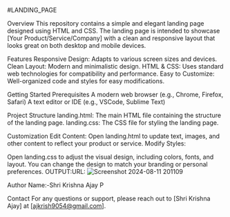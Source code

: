 #LANDING_PAGE

Overview
This repository contains a simple and elegant landing page designed using HTML and CSS. The landing page is intended to showcase [Your Product/Service/Company] with a clean and responsive layout that looks great on both desktop and mobile devices.

Features
Responsive Design: Adapts to various screen sizes and devices.
Clean Layout: Modern and minimalistic design.
HTML & CSS: Uses standard web technologies for compatibility and performance.
Easy to Customize: Well-organized code and styles for easy modifications.

Getting Started
Prerequisites
A modern web browser (e.g., Chrome, Firefox, Safari)
A text editor or IDE (e.g., VSCode, Sublime Text)

Project Structure
landing.html: The main HTML file containing the structure of the landing page.
landing.css: The CSS file for styling the landing page.

Customization
Edit Content:
Open landing.html to update text, images, and other content to reflect your product or service.
Modify Styles:

Open landing.css to adjust the visual design, including colors, fonts, and layout. You can change the design to match your branding or personal preferences.
OUTPUT:URL:
![Screenshot 2024-08-11 201109](https://github.com/user-attachments/assets/54d6989e-c7e9-4471-bfe3-fd926d1bd091)

Author Name:-Shri Krishna Ajay P

Contact
For any questions or support, please reach out to [Shri Krishna Ajay] at [ajkrish9054@gmail.com].
